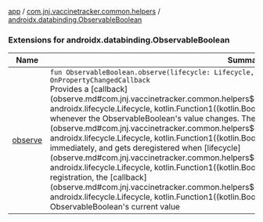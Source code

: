 [app](../../index.md) / [com.jnj.vaccinetracker.common.helpers](../index.md) / [androidx.databinding.ObservableBoolean](./index.md)

### Extensions for androidx.databinding.ObservableBoolean

| Name | Summary |
|---|---|
| [observe](observe.md) | `fun ObservableBoolean.observe(lifecycle: Lifecycle, callback: (`[`Boolean`](https://kotlinlang.org/api/latest/jvm/stdlib/kotlin/-boolean/index.html)`) -> `[`Unit`](https://kotlinlang.org/api/latest/jvm/stdlib/kotlin/-unit/index.html)`): OnPropertyChangedCallback`<br>Provides a [callback](observe.md#com.jnj.vaccinetracker.common.helpers$observe(androidx.databinding.ObservableBoolean, androidx.lifecycle.Lifecycle, kotlin.Function1((kotlin.Boolean, kotlin.Unit)))/callback) that gets called whenever the ObservableBoolean's value changes. The [callback](observe.md#com.jnj.vaccinetracker.common.helpers$observe(androidx.databinding.ObservableBoolean, androidx.lifecycle.Lifecycle, kotlin.Function1((kotlin.Boolean, kotlin.Unit)))/callback) gets registered immediately, and gets deregistered when [lifecycle](observe.md#com.jnj.vaccinetracker.common.helpers$observe(androidx.databinding.ObservableBoolean, androidx.lifecycle.Lifecycle, kotlin.Function1((kotlin.Boolean, kotlin.Unit)))/lifecycle) hits ON_STOP Upon registration, the [callback](observe.md#com.jnj.vaccinetracker.common.helpers$observe(androidx.databinding.ObservableBoolean, androidx.lifecycle.Lifecycle, kotlin.Function1((kotlin.Boolean, kotlin.Unit)))/callback) gets called with the ObservableBoolean's current value |
